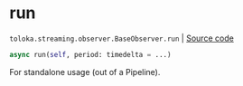 # run
`toloka.streaming.observer.BaseObserver.run` | [Source code](https://github.com/Toloka/toloka-kit/blob/v1.2.2/src/streaming/observer.py#L58)

```python
async run(self, period: timedelta = ...)
```

For standalone usage (out of a Pipeline).

